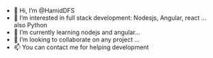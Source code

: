 - 👋 Hi, I’m @HamidDFS
- 👀 I’m interested in full stack development: Nodesjs, Angular, react ... also Python
- 🌱 I’m currently learning nodejs and angular...
- 💞️ I’m looking to collaborate on any project ...
- 📫 You can contact me for helping development

<!---
HamidDFS/HamidDFS is a ✨ special ✨ repository because its `README.md` (this file) appears on your GitHub profile.
You can click the Preview link to take a look at your changes.
--->
